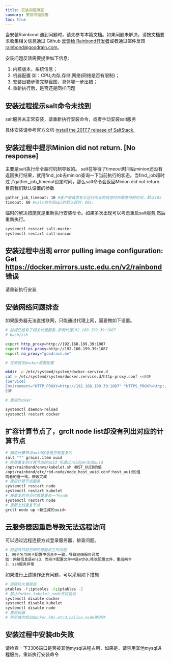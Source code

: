 ```yaml
---
title: 安装问题排查
summary: 安装问题排查
toc: true
---
```


当安装Rainbond 遇到问题时，请先参考本篇文档。如果问题未解决，请按文档要求收集相关信息通过 Github [反馈给 Rainbond开发者](https://github.com/goodrain/rainbond-install/issues/new)或者通过邮件反馈<rainbond@goodrain.com>。

安装问题反馈需要提供如下信息:

1. 内核版本，系统信息；
2. 机器配置 如：CPU,内存,存储,网络(网络是否有限制)；
3. 安装出错步骤完整截图，具体哪一步出错；
4. 重新执行后，是否还是同样问题

## 安装过程提示salt命令未找到

salt服务未正常安装，请重新执行安装命令，或者手动安装salt服务

具体安装请参考官方文档 [install the 2017.7 release of SaltStack.](https://repo.saltstack.com/2017.7.html)

## 安装过程中提示Minion did not return. [No response]
主要是salt执行命令超时机制导致的。
salt在等待了timeout时间后minion还没有返回执行结果，就用find_job去minion查询一下当前执行的状态。当find_job超时过了gather_job_timeout设定时间，那么salt命令会返回Minion did not return.
目前我们默认设置的参数

```bash
gather_job_timeout: 10 #客户端请求有关运行作业的信息时所需等待的时间，默认10s
timeout: 60 #salt命令和api的默认超时，60s。
```
临时的解决措施就是重新执行安装命令。如果多次出现可以考虑重启salt服务,然后重新执行。

```bash
systemctl restart salt-master
systemctl restart salt-minion
```

## 安装过程中出现 error pulling image configuration: Get https://docker.mirrors.ustc.edu.cn/v2/rainbond 错误

请重新执行安装

## 安装网络问题排查

如果服务器无法直接联网，只能通过代理上网，需要做如下设置。

```bash
# 前提已经有了相关代理服务,示例代理192.168.199.39:1087
# bash/zsh

export http_proxy=http://192.168.199.39:1087
export https_proxy=http://192.168.199.39:1087
export no_proxy="goodrain.me"

# 在安装完docker需要配置

mkdir -p /etc/systemd/system/docker.service.d
cat > /etc/systemd/system/docker.service.d/http-proxy.conf <<EOF
[Service]
Environment="HTTP_PROXY=http://192.168.199.39:1087" "HTTPS_PROXY=http://192.168.199.39:1087" "NO_PROXY=goodrain.me"
EOF

# 重启docker

systemctl daemon-reload
systemctl restart docker
```

## 扩容计算节点了，grclt node list却没有列出对应的计算节点

```bash
# 确定计算节点uuid信息是否有重复的
salt "*" grains.item uuid
# 修改重复的计算节点的uuid 可通过uuidgen生成uuid
/opt/rainbond/envs/kubelet.sh HOST_UUID的值
/opt/rainbond/etc/rbd-node/node_host_uuid.conf:host_uuid的值
两者的值一致，修改完成
# 重启计算节点服务
systemctl restart node
systemctl restart kubelet
# 被重复的节点也需要重启一下node
systemctl restart node
# 重新上线重复节点
grclt node up <新生成的uuid>
```

## 云服务器因重启导致无法远程访问

可以通过远程连接方式登录服务器，排查问题。

```bash
# 阿里云目前已知的可能发生的问题
1. 网卡名与网卡配置中信息不一致，导致网络服务异常
如：网络信息是ens3，而网卡配置文件中是eth0;修改配置文件，重启网卡
2. ssh服务异常
```

如果进行上述操作还有问题，可以采用如下措施

```bash
# 清除防火墙规则
ptables -F;iptables -X;iptables -Z
# 禁止docker,kubelet,node开机启动
systemctl disable docker
systemctl disable kubelet
systemctl disable node
# 重启机器
# 然后依次启动docker,k8s,etcd,calico,node等组件
```

## 安装过程中安装db失败

请检查一下3306端口是否被其他mysql进程占用，如果是，请禁用其他mysql进程服务，重新执行安装命令
